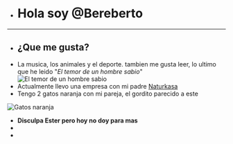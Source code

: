 - # Hola soy @Bereberto
- ----
- ## ¿Que me gusta?
-    La musica, los animales y el deporte. tambien me gusta leer, lo ultimo que he leido "*El temor de un hombre sabio*" ![El temor de un hombre sabio](https://1.bp.blogspot.com/-izIoSE1-31A/WZYmAcp_d6I/AAAAAAAAGS0/lzZ2L5JfSpQzbh9p6bTM9kCb-Wa1CqrXACLcBGAs/s1600/temor-hombre-sabio-plaza-janes.jpg)
- Actualmente llevo una empresa con mi padre [Naturkasa](https://naturkasa.es/)
- Tengo 2 gatos naranja con mi pareja, el gordito parecido a este
  
 ![Gatos naranja](https://github.com/user-attachments/assets/2a71f0b7-8a59-4c0d-8158-2a5b4e8153c2)
- **Disculpa Ester pero hoy no doy para mas**
- 
-

<!---
Bereberto/Bereberto is a ✨ special ✨ repository because its `README.md` (this file) appears on your GitHub profile.
You can click the Preview link to take a look at your changes.
--->
